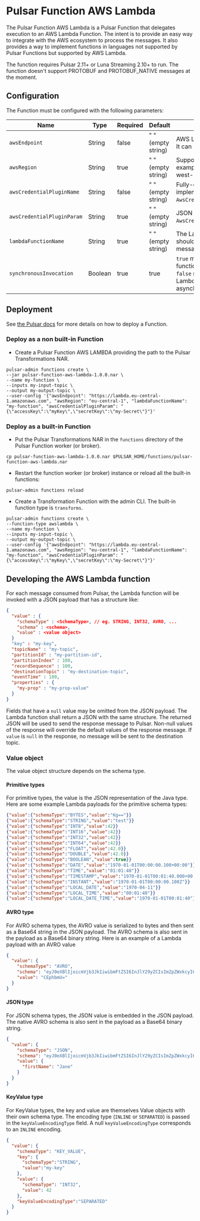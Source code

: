 # Pulsar Function AWS Lambda

The Pulsar Function AWS Lambda is a Pulsar Function that delegates execution to an AWS Lambda Function.
The intent is to provide an easy way to integrate with the AWS ecosystem to process the messages.
It also provides a way to implement functions in languages not supported by Pulsar Functions but supported by AWS Lambda.

The function requires Pulsar 2.11+ or Luna Streaming 2.10+ to run.
The function doesn't support PROTOBUF and PROTOBUF_NATIVE messages at the moment.

## Configuration

The Function must be configured with the following parameters:

| Name | Type|Required | Default | Description
|------|----------|----------|---------|-------------|
| `awsEndpoint` |String| false | " " (empty string) | AWS Lambda end-point URL. It can be found at [here](https://docs.aws.amazon.com/general/latest/gr/lambda-service.html). |
| `awsRegion` | String| true | " " (empty string) | Supported AWS region. For example, us-west-1, us-west-2. |
| `awsCredentialPluginName` | String|false | " " (empty string) | Fully-qualified class name of implementation of `AwsCredentialProviderPlugin`. |
| `awsCredentialPluginParam` | String|true | " " (empty string) | JSON parameter to initialize `AwsCredentialsProviderPlugin`. |
| `lambdaFunctionName` | String|true | " " (empty string) | The Lambda function that should be invoked by the messages. |
| `synchronousInvocation` | Boolean|true | true | `true` means invoking a Lambda function synchronously. <br>`false` means invoking a Lambda function asynchronously. |


## Deployment

See [the Pulsar docs](https://pulsar.apache.org/fr/docs/functions-deploy) for more details on how to deploy a Function.

### Deploy as a non built-in Function

* Create a Pulsar Function AWS LAMBDA providing the path to the Pulsar Transformations NAR.
```shell
pulsar-admin functions create \
--jar pulsar-function-aws-lambda-1.0.0.nar \
--name my-function \
--inputs my-input-topic \
--output my-output-topic \
--user-config '{"awsEndpoint": "https://lambda.eu-central-1.amazonaws.com", "awsRegion": "eu-central-1", "lambdaFunctionName": "my-function", "awsCredentialPluginParam": "{\"accessKey\":\"myKey\",\"secretKey\":\"my-Secret\"}"}'
```

### Deploy as a built-in Function

* Put the Pulsar Transformations NAR in the `functions` directory of the Pulsar Function worker (or broker).
```shell
cp pulsar-function-aws-lambda-1.0.0.nar $PULSAR_HOME/functions/pulsar-function-aws-lambda.nar
```
* Restart the function worker (or broker) instance or reload all the built-in functions:
```shell
pulsar-admin functions reload
```
* Create a Transformation Function with the admin CLI. The built-in function type is `transforms`.
```shell
pulsar-admin functions create \
--function-type awslambda \
--name my-function \
--inputs my-input-topic \
--output my-output-topic \
--user-config '{"awsEndpoint": "https://lambda.eu-central-1.amazonaws.com", "awsRegion": "eu-central-1", "lambdaFunctionName": "my-function", "awsCredentialPluginParam": "{\"accessKey\":\"myKey\",\"secretKey\":\"my-Secret\"}"}'
```

## Developing the AWS Lambda function

For each message consumed from Pulsar, the Lambda function will be invoked with a JSON payload that has a structure like:
```json
{
  "value" : {
    "schemaType" : <SchemaType>, // eg. STRING, INT32, AVRO, ...
    "schema" : <schema>,
    "value" : <value object>
  }
  "key" : "my-key",
  "topicName" : "my-topic",
  "partitionId" : "my-partition-id",
  "partitionIndex" : 100,
  "recordSequence" : 100,
  "destinationTopic" : "my-destination-topic",
  "eventTime" : 100,
  "properties" : {
    "my-prop" : "my-prop-value"
  }
}
```

Fields that have a `null` value may be omitted from the JSON payload.
The Lambda function shall return a JSON with the same structure.
The returned JSON will be used to send the response message to Pulsar.
Non-null values of the response will override the default values of the response message.
If `value` is `null` in the response, no message will be sent to the destination topic.

### Value object

The value object structure depends on the schema type.

#### Primitive types

For primitive types, the value is the JSON representation of the Java type.
Here are some example Lambda payloads for the primitive schema types:

```json
{"value":{"schemaType":"BYTES","value":"Kg=="}}
{"value":{"schemaType":"STRING","value":"test"}}
{"value":{"schemaType":"INT8","value":42}}
{"value":{"schemaType":"INT16","value":42}}
{"value":{"schemaType":"INT32","value":42}}
{"value":{"schemaType":"INT64","value":42}}
{"value":{"schemaType":"FLOAT","value":42.0}}
{"value":{"schemaType":"DOUBLE","value":42.0}}
{"value":{"schemaType":"BOOLEAN","value":true}}
{"value":{"schemaType":"DATE","value":"1970-01-01T00:00:00.100+00:00"}}
{"value":{"schemaType":"TIME","value":"01:01:40"}}
{"value":{"schemaType":"TIMESTAMP","value":"1970-01-01T00:01:40.000+00:00"}}
{"value":{"schemaType":"INSTANT","value":"1970-01-01T00:00:00.100Z"}}
{"value":{"schemaType":"LOCAL_DATE","value":"1970-04-11"}}
{"value":{"schemaType":"LOCAL_TIME","value":"00:01:40"}}
{"value":{"schemaType":"LOCAL_DATE_TIME","value":"1970-01-01T00:01:40"}}
```

#### AVRO type

For AVRO schema types, the AVRO value is serialized to bytes and then sent as a Base64 string in the JSON payload.
The AVRO schema is also sent in the payload as a Base64 binary string.
Here is an example of a Lambda payload with an AVRO value

```json
{
  "value": {
    "schemaType": "AVRO",
    "schema": "eyJ0eXBlIjoicmVjb3JkIiwibmFtZSI6InJlY29yZCIsImZpZWxkcyI6W3sibmFtZSI6ImZpcnN0TmFtZSIsInR5cGUiOiJzdHJpbmcifV19", 
    "value": "CEphbmU="
  }
}
```

#### JSON type

For JSON schema types, the JSON value is embedded in the JSON payload.
The native AVRO schema is also sent in the payload as a Base64 binary string.

```json
{
  "value": {
    "schemaType": "JSON",
    "schema": "eyJ0eXBlIjoicmVjb3JkIiwibmFtZSI6InJlY29yZCIsImZpZWxkcyI6W3sibmFtZSI6ImZpcnN0TmFtZSIsInR5cGUiOiJzdHJpbmcifV19",
    "value": {
      "firstName": "Jane"
    }
  }
}
```

#### KeyValue type

For KeyValue types, the key and value are themselves Value objects with their own schema type.
The encoding type (`INLINE` or `SEPARATED`) is passed in the `keyValueEncodingType` field. A null `keyValueEncodingType` corresponds to an `INLINE` encoding.

```json
{
  "value": {
    "schemaType": "KEY_VALUE",
    "key": {
      "schemaType":"STRING",
      "value":"my-key"
    },
    "value": {
      "schemaType": "INT32",
      "value": 42
    },
    "keyValueEncodingType":"SEPARATED"
  }
}
```